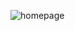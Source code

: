 ![homepage](https://user-images.githubusercontent.com/106569305/197923559-f3f497c0-1c08-41c9-a928-400f26732585.png)
